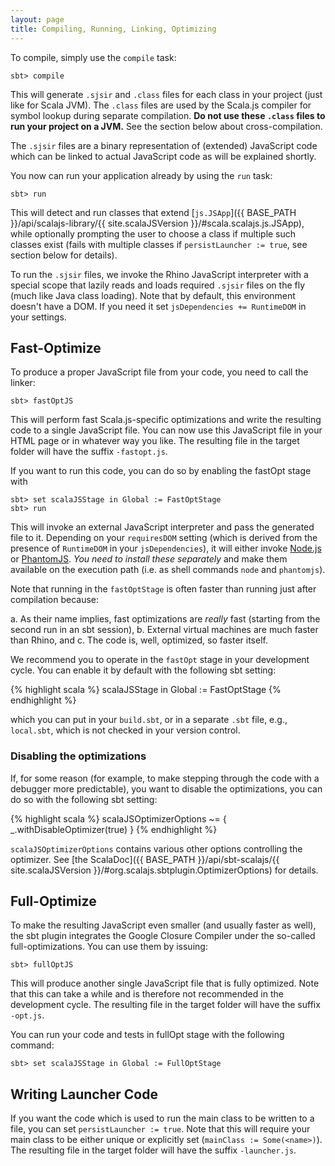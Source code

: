 ```yaml
---
layout: page
title: Compiling, Running, Linking, Optimizing
---
```


To compile, simply use the `compile` task:

    sbt> compile

This will generate `.sjsir` and `.class` files for each class in your project (just like for Scala JVM). The `.class` files are used by the Scala.js compiler for symbol lookup during separate compilation. **Do not use these `.class` files to run your project on a JVM.** See the section below about cross-compilation.

The `.sjsir` files are a binary representation of (extended) JavaScript code which can be linked to actual JavaScript code as will be explained shortly.

You now can run your application already by using the `run` task:

    sbt> run

This will detect and run classes that extend
[`js.JSApp`]({{ BASE_PATH }}/api/scalajs-library/{{ site.scalaJSVersion }}/#scala.scalajs.js.JSApp), while optionally prompting the user to choose a class if multiple such classes exist (fails with multiple classes if `persistLauncher := true`, see section below for details).

To run the `.sjsir` files, we invoke the Rhino JavaScript interpreter with a special scope that lazily reads and loads required `.sjsir` files on the fly (much like Java class loading).
Note that by default, this environment doesn't have a DOM.
If you need it set `jsDependencies += RuntimeDOM` in your settings.

## Fast-Optimize

To produce a proper JavaScript file from your code, you need to call the linker:

    sbt> fastOptJS

This will perform fast Scala.js-specific optimizations and write the resulting code to a single JavaScript file. You can now use this JavaScript file in your HTML page or in whatever way you like. The resulting file in the target folder will have the suffix `-fastopt.js`.

If you want to run this code, you can do so by enabling the fastOpt stage with

    sbt> set scalaJSStage in Global := FastOptStage
    sbt> run

This will invoke an external JavaScript interpreter and pass the generated file to it.
Depending on your `requiresDOM` setting (which is derived from the presence of `RuntimeDOM` in your `jsDependencies`), it will either invoke [Node.js](http://nodejs.org/) or [PhantomJS](http://phantomjs.org/).
*You need to install these separately* and make them available on the execution path (i.e. as shell commands `node` and `phantomjs`).

Note that running in the `fastOptStage` is often faster than running just after compilation because:

a. As their name implies, fast optimizations are *really* fast (starting from the second run in an sbt session),
b. External virtual machines are much faster than Rhino, and
c. The code is, well, optimized, so faster itself.

We recommend you to operate in the `fastOpt` stage in your development cycle.
You can enable it by default with the following sbt setting:

{% highlight scala %}
scalaJSStage in Global := FastOptStage
{% endhighlight %}

which you can put in your `build.sbt`, or in a separate `.sbt` file, e.g.,
`local.sbt`, which is not checked in your version control.

### Disabling the optimizations

If, for some reason (for example, to make stepping through the code with a debugger more predictable), you want to disable the optimizations, you can do so with the following sbt setting:

{% highlight scala %}
scalaJSOptimizerOptions ~= { _.withDisableOptimizer(true) }
{% endhighlight %}

`scalaJSOptimizerOptions` contains various other options controlling the optimizer.
See [the ScalaDoc]({{ BASE_PATH }}/api/sbt-scalajs/{{ site.scalaJSVersion }}/#org.scalajs.sbtplugin.OptimizerOptions)
for details.

## Full-Optimize

To make the resulting JavaScript even smaller (and usually faster as well), the sbt plugin integrates the Google Closure Compiler under the so-called full-optimizations. You can use them by issuing:

    sbt> fullOptJS

This will produce another single JavaScript file that is fully optimized.
Note that this can take a while and is therefore not recommended in the development cycle.
The resulting file in the target folder will have the suffix `-opt.js`.

You can run your code and tests in fullOpt stage with the following command:

    sbt> set scalaJSStage in Global := FullOptStage

## Writing Launcher Code

If you want the code which is used to run the main class to be written to a file, you can set `persistLauncher := true`.
Note that this will require your main class to be either unique or explicitly set (`mainClass := Some(<name>)`).
The resulting file in the target folder will have the suffix `-launcher.js`.
